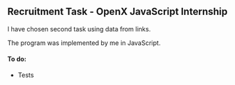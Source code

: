 ## Recruitment Task - OpenX JavaScript Internship

<p>I have chosen second task using data from links.</p>
<p>The program was implemented by me in JavaScript.</p>

#### To do:

- Tests
